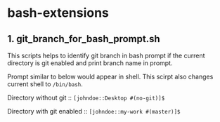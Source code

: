 # bash-extensions

## 1. git_branch_for_bash_prompt.sh
This scripts helps to identify git branch in bash prompt if the current directory is git enabled and print branch name in prompt.

Prompt similar to below would appear in shell. This scirpt also changes current shell to `/bin/bash`.

Directory without git :: `[johndoe::Desktop #(no-git)]$ `

Directory with git enabled :: `[johndoe::my-work #(master)]$ `
